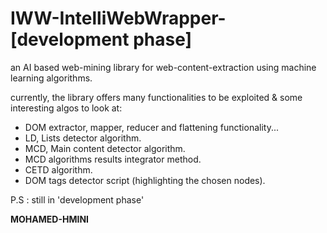 # IWW-IntelliWebWrapper- [development phase]
an AI based web-mining library for web-content-extraction using machine learning algorithms.

currently, the library offers many functionalities to be exploited & some interesting algos to look at:
  
  - DOM extractor, mapper, reducer and flattening functionality...
  - LD, Lists detector algorithm.
  - MCD, Main content detector algorithm.
  - MCD algorithms results integrator method.
  - CETD algorithm.
  - DOM tags detector script (highlighting the chosen nodes).


P.S : still in 'development phase'



**MOHAMED-HMINI**
